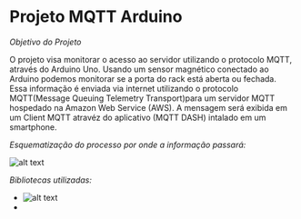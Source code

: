 # Projeto MQTT Arduino
*_Objetivo do Projeto_*

O projeto visa monitorar o acesso ao servidor utilizando o protocolo MQTT, através do Arduino Uno.  Usando  um sensor magnético conectado ao Arduino podemos  monitorar se  a porta  do rack está aberta ou fechada. Essa informação é enviada via internet  utilizando o protocolo MQTT(Message Queuing Telemetry Transport)para um servidor MQTT hospedado na Amazon Web Service (AWS). A mensagem será exibida em um Client MQTT  atravéz do aplicativo (MQTT DASH) intalado em um smartphone.

*_Esquematização do processo por onde a informação passará:_*

![alt text](https://camo.githubusercontent.com/7beef2d4780d87a603d7de49b2da0467c8537dff96575b628a04bd4010ebb1cc/68747470733a2f2f692e696d6775722e636f6d2f4d576870586b562e706e67)

*_Bibliotecas utilizadas:_*
- ![alt text](https://github.com/UIPEthernet/UIPEthernetUIPEthernet)
- 
